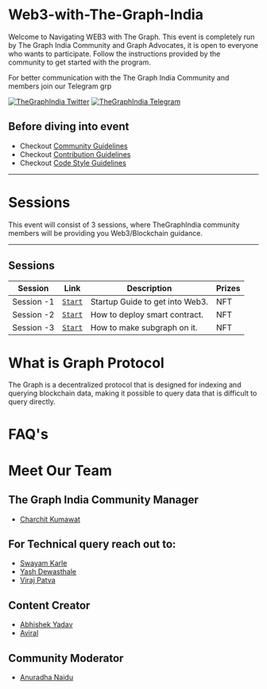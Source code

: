 # Web3-with-The-Graph-India

Welcome to Navigating WEB3 with The Graph. This event is completely run by The Graph India Community and Graph Advocates, it is open to everyone who wants to participate. Follow the instructions provided by the community to get started with the program.


For better communication with the The Graph India Community and members join our Telegram grp 

[![TheGraphIndia Twitter](https://img.shields.io/badge/Twitter-1DA1F2?style=for-the-badge&logo=twitter&logoColor=white)](https://twitter.com/TheGraphIndia?s=20)
[![TheGraphIndia Telegram](https://img.shields.io/badge/LinkedIn-0077B5?style=for-the-badge&logo=linkedin&logoColor=white)](https://t.co/2k61q3yf9W)


## Before diving into event

- Checkout <a href = "https://github.com/TheGraphIndia/Web3-with-The-Graph-India/blob/main/Community_Guidelines.md">Community Guidelines </a>
- Checkout <a href = "https://github.com/TheGraphIndia/Web3-with-The-Graph-India/blob/main/Contribution_Guide.md">Contribution Guidelines </a>
- Checkout <a href = "https://github.com/TheGraphIndia/Web3-with-The-Graph-India/blob/main/Code_Style.md">Code Style Guidelines </a>

---

# Sessions

This event will consist of 3 sessions, where TheGraphIndia community members will be providing you Web3/Blockchain guidance.

---

## Sessions

<!-- ⚠️ IMPORTANT: In order for a submission to be qualified, you must submit to this [ Session Challenge Submission ](). -->

| Session    | Link                                                                                      | Description                     | Prizes |
| ---------- | ----------------------------------------------------------------------------------------- | ------------------------------- | ------ |
| Session -1 | [`Start`](https://github.com/TheGraphIndia/Web3-with-The-Graph-India/tree/main/Session_1) | Startup Guide to get into Web3. | NFT    |
| Session -2 | [`Start`](https://github.com/TheGraphIndia/Web3-with-The-Graph-India/tree/main/Session_2) | How to deploy smart contract.   | NFT    |
| Session -3 | [`Start`](https://github.com/TheGraphIndia/Web3-with-The-Graph-India/tree/main/Session_3) | How to make subgraph on it.     | NFT    |

# What is Graph Protocol

The Graph is a decentralized protocol that is designed for indexing and querying blockchain data, making it possible to query data that is difficult to query directly.

# FAQ's


# Meet Our Team

## The Graph India Community Manager

- <a href = "https://twitter.com/Charchit_WEB3">Charchit Kumawat</a>

## For Technical query reach out to:

- <a href = "https://github.com/DevSwayam">Swayam Karle</a>
- <a href = "https://github.com/yashdev9274">Yash Dewasthale</a>
- <a href = "https://github.com/vkpatva"> Viraj Patva </a>


## Content Creator

- <a href = ""> Abhishek Yadav</a>
- <a href = ""> Aviral </a>


## Community Moderator

- <a href = ""> Anuradha Naidu </a>
